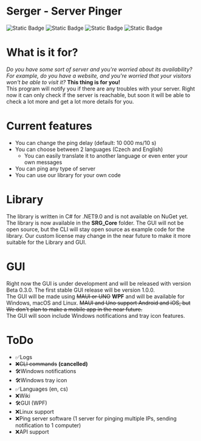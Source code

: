 # Serger - Server Pinger

![Static Badge](https://img.shields.io/badge/Language-C%23-blue)
![Static Badge](https://img.shields.io/badge/Project%20Type-Library/App-yellow)
![Static Badge](https://img.shields.io/badge/License-Custom-green)
![Static Badge](https://img.shields.io/badge/Version-Beta%200.2.2-purple)

<h1>What is it for?</h1>
<i>Do you have some sort of server and you're worried about its availability? For example, do you have a website, and you're worried that your visitors won't be able to visit it?</i>
<b>This thing is for you!</b><br>
This program will notify you if there are any troubles with your server. Right now it can only check if the server is reachable, but soon it will be able to check a lot more and get a lot more details for you.

<h1>Current features</h1>

- You can change the ping delay (default: 10 000 ms/10 s)
- You can choose between 2 languages (Czech and English)
    - You can easily translate it to another language or even enter your own messages
- You can ping any type of server
- You can use our library for your own code

<h1>Library</h1>
The library is written in C# for .NET9.0 and is not available on NuGet yet.
The library is now available in the <b>SRG_Core</b> folder.
The GUI will not be open source, but the CLI will stay open source as example code for the library.
Our custom license may change in the near future to make it more suitable for the Library and GUI.

<h1>GUI</h1>
Right now the GUI is under development and will be released with version Beta 0.3.0. The first stable GUI release will be version 1.0.0.
<br>
The GUI will be made using <s>MAUI or UNO</s> <b>WPF</b> and will be available for Windows, macOS and Linux. <s>MAUI and Uno support Android and iOS, but We don't plan to make a mobile app in the near future.</s>
<br>
The GUI will soon include Windows notifications and tray icon features.

# ToDo
- ✅Logs
- ~~❌CLI commands~~ **(cancelled)**
- 🛠️Windows notifications
- 🛠️Windows tray icon
- ✅Languages (en, cs)
- ❌Wiki
- 🛠️️️GUI (WPF)
- ❌Linux support
- ❌Ping server software (1 server for pinging multiple IPs, sending notification to 1 computer)
- ❌API support
